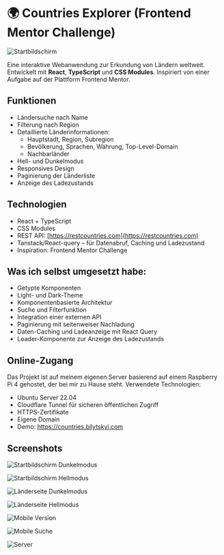 # 🌍 Countries Explorer (Frontend Mentor Challenge)

![Startbildschirm](./screenshots/1.png)

Eine interaktive Webanwendung zur Erkundung von Ländern weltweit. Entwickelt mit **React**, **TypeScript** und **CSS Modules**. Inspiriert von einer Aufgabe auf der Plattform Frontend Mentor.

## Funktionen

- Ländersuche nach Name
- Filterung nach Region
- Detaillierte Länderinformationen:
  - Hauptstadt, Region, Subregion
  - Bevölkerung, Sprachen, Währung, Top-Level-Domain
  - Nachbarländer
- Hell- und Dunkelmodus
- Responsives Design
- Paginierung der Länderliste
- Anzeige des Ladezustands

## Technologien

- React + TypeScript
- CSS Modules
- REST API: [https://restcountries.com](https://restcountries.com)
- Tanstack/React-query – für Datenabruf, Caching und Ladezustand
- Inspiration: Frontend Mentor Challenge

## Was ich selbst umgesetzt habe:

- Getypte Komponenten
- Light- und Dark-Theme
- Komponentenbasierte Architektur
- Suche und Filterfunktion
- Integration einer externen API
- Paginierung mit seitenweiser Nachladung
- Daten-Caching und Ladeanzeige mit React Query
- Loader-Komponente zur Anzeige des Ladezustands

## Online-Zugang

Das Projekt ist auf meinem eigenen Server basierend auf einem Raspberry Pi 4 gehostet, der bei mir zu Hause steht. Verwendete Technologien:

- Ubuntu Server 22.04
- Cloudflare Tunnel für sicheren öffentlichen Zugriff
- HTTPS-Zertifikate
- Eigene Domain
- Demo: https://countries.bilytskyi.com

## Screenshots

![Startbildschirm Dunkelmodus](./screenshots/1.png)

![Startbildschirm Hellmodus](./screenshots/2.png)

![Länderseite Dunkelmodus](./screenshots/3.png)

![Länderseite Hellmodus](./screenshots/4.png)

![Mobile Version](./screenshots/5.png)

![Mobile Suche](./screenshots/6.png)

![Server](./screenshots/7.jpg)
